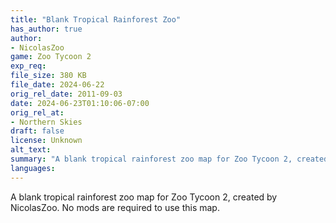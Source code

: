 ```yaml
---
title: "Blank Tropical Rainforest Zoo"
has_author: true
author: 
- NicolasZoo
game: Zoo Tycoon 2
exp_req: 
file_size: 380 KB
file_date: 2024-06-22
orig_rel_date: 2011-09-03
date: 2024-06-23T01:10:06-07:00
orig_rel_at: 
- Northern Skies
draft: false
license: Unknown
alt_text: 
summary: "A blank tropical rainforest zoo map for Zoo Tycoon 2, created by NicolasZoo."
languages:
---
```


A blank tropical rainforest zoo map for Zoo Tycoon 2, created by NicolasZoo. No mods are required to use this map.


